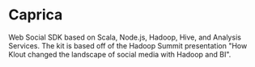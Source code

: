 Caprica
=======

Web Social SDK based on Scala, Node.js, Hadoop, Hive, and Analysis Services.  The kit is based off of the Hadoop Summit presentation "How Klout changed the landscape of social media with Hadoop and BI".